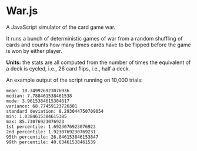 War.js
======

A JavaScript simulator of the card game war.

It runs a bunch of deterministic games of war from a random shuffling of cards and counts how many times cards have to be flipped before the game is won by either player.

**Units:** the stats are all computed from the number of times the equivalent of a deck is cycled, i.e., 26 card flips, i.e., half a deck.

An example output of the script running on 10,000 trials:

    mean: 10.349926923076936
    median: 7.788461538461538
    mode: 3.9615384615384617
    variance: 68.77459123726301
    standard deviation: 8.293044750709054
    min: 1.0384615384615385
    max: 85.73076923076923
    1st percentile: 1.6923076923076923
    2nd percentile: 1.9230769230769231
    95th percentile: 26.846153846153847
    99th percentile: 40.63461538461539
